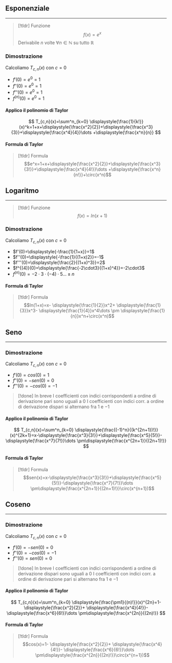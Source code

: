 ## Esponenziale
---
>[!tldr] Funzione
>$$f(x)=e^x$$
>Derivabile $n$ volte $\forall n \in\mathbb{N}$ su tutto $\mathbb{R}$

### Dimostrazione
Calcoliamo $T_{c,n}(x)$ con $c=0$
- $f'(0)=e^0=1$
- $f''(0)=e^0=1$
- $f'''(0)=e^0=1$
- $f^{(n)}(0)=e^0=1$
#### Applico il polinomio di Taylor
$$
T_{c,n}(x)=\sum^n_{k=0} \displaystyle{\frac{1}{k!}}(x)^k=1+x+\displaystyle{\frac{x^2}{2}}+\displaystyle{\frac{x^3}{3}}+\displaystyle{\frac{x^4}{4}}\dots +\displaystyle{\frac{x^n}{n}}
$$
#### Formula di Taylor
>[!tldr] Formula
>$$e^x=1+x+\displaystyle{\frac{x^2}{2}}+\displaystyle{\frac{x^3}{3!}}+\displaystyle{\frac{x^4}{4!}}\dots +\displaystyle{\frac{x^n}{n!}}+\circ(x^n)$$

## Logaritmo
---
>[!tldr] Funzione
>$$f(x)=ln(x+1)$$
### Dimostrazione
Calcoliamo $T_{c,n}(x)$ con $c=0$
- $f'(0)=\displaystyle{-\frac{1}{1+x}}=1$
- $f''(0)=\displaystyle{-\frac{1}{(1+x)2}}=-1$
- $f'''(0)=\displaystyle{\frac{2}{(1+x)^3}}=2$
- $f^{(4)}(0)=\displaystyle{\frac{-2\cdot3}{(1+x)^4}}=-2\cdot3$
- $f^{(n)}(0)=-2\cdot 3\cdot (-4)\cdot 5\dots \pm n$
#### Formula di Taylor
>[!tldr] Formula
>$$ln(1+x)=x- \displaystyle{\frac{1}{2}}x^2+ \displaystyle{\frac{1}{3}}x^3- \displaystyle{\frac{1}{4}}x^4\dots \pm \displaystyle{\frac{1}{n}}x^n+\circ(x^n)$$
## Seno
---
### Dimostrazione
Calcoliamo $T_{c,n}(x)$ con $c=0$
- $f'(0)=cos(0)=1$
- $f''(0)=-sen(0)=0$
- $f'''(0)=-cos(0)=-1$
>[!done] In breve
>I coefficienti con indici corrispondenti a ordine di derivazione pari sono uguali a $0$
>I coefficienti con indici corr. a ordine di derivazione dispari si alternano fra $1$ e $-1$
#### Applico il polinomio di Taylor
$$
T_{c,n}(x)=\sum^n_{k=0} \displaystyle{\frac{(-1)^n}{(k^{2n+1})!}}(x)^{2k+1}=x-\displaystyle{\frac{x^3}{3!}}+\displaystyle{\frac{x^5}{5!}}-\displaystyle{\frac{x^7}{7!}}\dots \pm\displaystyle{\frac{x^{2n+1}}{(2n+1)!}}
$$
#### Formula di Taylor
>[!tldr] Formula
>$$sen(x)=x-\displaystyle{\frac{x^3}{3!}}+\displaystyle{\frac{x^5}{5!}}-\displaystyle{\frac{x^7}{7!}}\dots \pm\displaystyle{\frac{x^{2n+1}}{(2n+1)!}}\circ(x^{n+1})$$

## Coseno
---
### Dimostrazione
Calcoliamo $T_{c,n}(x)$ con $c=0$
- $f'(0)=-sen(0)=0$
- $f''(0)=-cos(0)=-1$
- $f'''(0)=sen(0)=0$
>[!done] In breve
>I coefficienti con indici corrispondenti a ordine di derivazione dispari sono uguali a $0$
>I coefficienti con indici corr. a ordine di derivazione pari si alternano fra $1$ e $-1$
#### Applico il polinomio di Taylor
$$
T_{c,n}(x)=\sum^n_{k=0} \displaystyle{\frac{\pm1}{(n)!}}(x)^{2n}=1- \displaystyle{\frac{x^2}{2}}+ \displaystyle{\frac{x^4}{4!}}- \displaystyle{\frac{x^6}{6!}}\dots \pm\displaystyle{\frac{x^{2n}}{(2n)!}}
$$
#### Formula di Taylor
>[!tldr] Formula
>$$cos(x)=1- \displaystyle{\frac{x^2}{2}}+ \displaystyle{\frac{x^4}{4!}}- \displaystyle{\frac{x^6}{6!}}\dots \pm\displaystyle{\frac{x^{2n}}{(2n)!}}\circ(x^{n+1})$$
